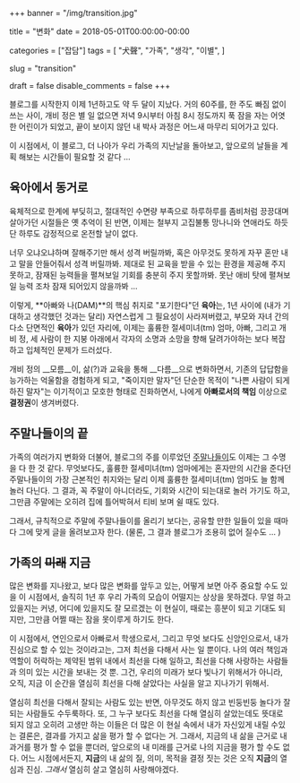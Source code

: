 +++
banner = "/img/transition.jpg"

title = "변화"
date = 2018-05-01T00:00:00-00:00

categories = ["잡담"]
tags = [
    "犬聲",
    "가족",
    "생각",
    "이별",
]

slug = "transition"

draft = false
disable_comments = false
+++

블로그를 시작한지 이제 1년하고도 약 두 달이 지났다.
거의 60주를, 한 주도 빠짐 없이 쓰는 사이, 개비 정은 별 일 없으면 저녁 9시부터
아침 8시 정도까지 푹 잠을 자는 어엿한 어린이가 되었고,
끝이 보이지 않던 내 박사 과정은 어느새 마무리 되어가고 있다.

<!--more-->

이 시점에서, 이 블로그, 더 나아가 우리 가족의 지난날을 돌아보고, 앞으로의
날들을 계획 해보는 시간들이 필요할 것 같다 …

## 육아에서 동거로

육체적으로 한계에 부딪히고, 절대적인 수면량 부족으로 하루하루를 좀비처럼
끙끙대며 살아가던 시절들은 옛 추억이 된 반면, 이제는 철부지 고집불통 망나니와
연애라도 하듯 단 하루도 감정적으로 온전할 날이 없다.

너무 오냐오냐하며 잘해주기만 해서 성격 버릴까봐, 혹은 아무것도 못하게 자꾸
혼만 내고 말을 안들어줘서 성격 버릴까봐. 제대로 된 교육을 받을 수 있는 환경을
제공해 주지 못하고, 잠재된 능력들을 펼쳐보일 기회를 충분히 주지 못할까봐.
못난 애비 탓에 펼쳐보일 능력 조차 잠재 되어있지 않을까봐 …

이렇게, **아빠와 나(DAM)**의 핵심 취지로 "포기한다"던 **육아**는, 1년 사이에
(내가 기대하고 생각했던 것과는 달리) 자연스럽게 그 필요성이 사라져버렸고,
부모와 자녀 간의 다소 단면적인 **육아**가 있던 자리에, 이제는 훌륭한
절세미녀(tm) 엄마, 아빠, 그리고 개비 정, 세 사람이 한 지붕 아래에서 각자의
소명과 소망을 향해 달려가야하는 보다 복잡하고 입체적인 문제가 드러섰다.

개비 정의 __모름__이, 삶(?)과 교육을 통해 __다름__으로 변화하면서, 기존의
답답함을 능가하는 억울함을 경험하게 되고, "죽이지만 말자"던 단순한 목적이
"나쁜 사람이 되게 하진 말자"는 이기적이고 모호한 형태로 진화하면서,
나에게 **아빠로서의 책임** 이상으로 **결정권**이 생겨버렸다.


## 주말나들이의 끝

가족의 여러가지 변화와 더불어, 블로그의 주를 이루었던
[주말나들이](/categories/주말나들이)도 이제는 그 수명을 다 한 것 같다.
무엇보다도, 훌륭한 절세미녀(tm) 엄마에게는 혼자만의 시간을 준다던 주말나들이의
가장 근본적인 취지와는 달리 이제 훌륭한 절세미녀(tm) 엄마도 늘 함께 놀러
다닌다. 그 결과, 꼭 주말이 아니더라도, 기회와 시간이 되는대로 놀러 가기도 하고,
그만큼 주말에는 오히려 집에 틀어박혀서 티비 보며 쉴 때도 있다.

그래서, 규칙적으로 주말에 주말나들이를 올리기 보다는, 공유할 만한 일들이
있을 때마다 그에 맞게 글을 올려보고자 한다. (물론, 그 결과 블로그가 조용히 없어
질수도 … )


## 가족의 ~~미래~~ 지금

많은 변화를 지나왔고, 보다 많은 변화를 앞두고 있는, 어떻게 보면 아주 중요할
수도 있을 이 시점에서, 솔직히 1년 후 우리 가족의 모습이 어떨지는 상상을
못하겠다. 무얼 하고 있을지는 커녕, 어디에 있을지도 잘 모르겠는 이 현실이,
때로는 흥분이 되고 기대도 되지만, 그만큼 어쩔 때는 잠을 못이루게 하기도 한다.

이 시점에서, 연인으로서 아빠로서 학생으로서, 그리고 무엇 보다도 신앙인으로서,
내가 진심으로 할 수 있는 것이라고는, 그저 최선을 다해서 사는 일 뿐이다.
나의 여러 책임과 역할이 허락하는 제약된 범위 내에서 최선을 다해 일하고,
최선을 다해 사랑하는 사람들과 의미 있는 시간을 보내는 것 뿐.
그건, 우리의 미래가 보다 빛나기 위해서가 아니라, 오직, 지금 이 순간을 열심히
최선을 다해 살았다는 사실을 알고 지나가기 위해서.

열심히 최선을 다해서 잘되는 사람도 있는 반면, 아무것도 하지 않고 빈둥빈둥
놀다가 잘 되는 사람들도 수두룩하다. 또, 그 누구 보다도 최선을 다해 열심히
살았는데도 뜻대로 되지 않고 오히려 고생만 하는 이들은 더 많은 이 현실 속에서
내가 자신있게 내릴 수있는 결론은, 결과를 가지고 삶을 평가 할 수 없다는 거.
그래서, 지금의 내 삶을 근거로 내 과거를 평가 할 수 없을 뿐더러, 앞으로의 내
미래를 근거로 나의 지금을 평가 할 수도 없다.
어느 시점에서든지, **지금**의 내 삶의 질, 의미, 목적을 결정 짓는 것은 오직
**지금**의 열심과 진심.
_그래서_ 열심히 살고 열심히 사랑해야겠다.
